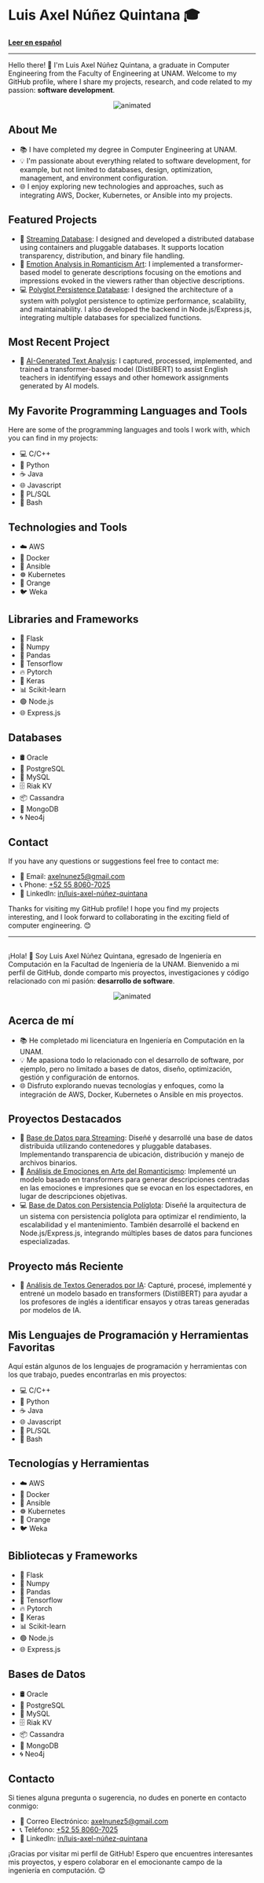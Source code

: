 # Luis Axel Núñez Quintana 🎓

**[Leer en español](#espanol)**

---

Hello there! 👋 I'm Luis Axel Núñez Quintana, a graduate in Computer Engineering from the Faculty of Engineering at UNAM. Welcome to my GitHub profile, where I share my projects, research, and code related to my passion: **software development**.

<p align="center">
  <img src="https://i.pinimg.com/originals/23/a0/48/23a048564ce4affd12e8881d2bdf1fa3.gif" alt="animated" />
</p>

## About Me  
- 📚 I have completed my degree in Computer Engineering at UNAM. 
- 💡 I'm passionate about everything related to software development, for example, but not limited to databases, design, optimization, management, and environment configuration.
- 🌐 I enjoy exploring new technologies and approaches, such as integrating AWS, Docker, Kubernetes, or Ansible into my projects.

## Featured Projects  
- 🎥 [Streaming Database](https://github.com/LuisAxel/NetMAX): I designed and developed a distributed database using containers and pluggable databases. It supports location transparency, distribution, and binary file handling.
- 🎨 [Emotion Analysis in Romanticism Art](https://github.com/Andrea585976/ArtEmis-ProyectoPLN): I implemented a transformer-based model to generate descriptions focusing on the emotions and impressions evoked in the viewers rather than objective descriptions.
- 💻 [Polyglot Persistence Database](https://github.com/LuisAxel/PolyglotDBWebApp): I designed the architecture of a system with polyglot persistence to optimize performance, scalability, and maintainability. I also developed the backend in Node.js/Express.js, integrating multiple databases for specialized functions.

## Most Recent Project  
- 📑 [AI-Generated Text Analysis](https://github.com/LuisAxel/AI-Generated-Text-Catcher): I captured, processed, implemented, and trained a transformer-based model (DistilBERT) to assist English teachers in identifying essays and other homework assignments generated by AI models.

## My Favorite Programming Languages and Tools  
Here are some of the programming languages and tools I work with, which you can find in my projects:  
- 💻 C/C++
- 🐍 Python
- ☕ Java
- 🌐 Javascript
- 💾 PL/SQL
- 📜 Bash

## Technologies and Tools  
- ☁️ AWS
- 🐳 Docker
- 🔧 Ansible
- ☸ Kubernetes
- 🍊 Orange
- 🐦 Weka

## Libraries and Frameworks
- 🍶 Flask
- 🔢 Numpy
- 🐼 Pandas
- 🧠 Tensorflow
- 🔥 Pytorch
- 🧬 Keras
- 📊 Scikit-learn
- 🟢 Node.js
- 🌐 Express.js

## Databases  
- 🛢 Oracle
- 🐘 PostgreSQL
- 🐬 MySQL
- 🗄 Riak KV
- 📦 Cassandra
- 🍃 MongoDB
- 🌀 Neo4j

## Contact  
If you have any questions or suggestions feel free to contact me:  
- 📧 Email: [axelnunez5@gmail.com](mailto:axelnunez5@gmail.com)
- 📞 Phone: [+52 55 8060-7025](tel:+525580607025)
- 🔗 LinkedIn: [in/luis-axel-núñez-quintana](www.linkedin.com/in/luis-axelnunez)

Thanks for visiting my GitHub profile! I hope you find my projects interesting, and I look forward to collaborating in the exciting field of computer engineering. 😊

---

## <a name="espanol"></a>

¡Hola! 👋 Soy Luis Axel Núñez Quintana, egresado de Ingeniería en Computación en la Facultad de Ingeniería de la UNAM. Bienvenido a mi perfil de GitHub, donde comparto mis proyectos, investigaciones y código relacionado con mi pasión: **desarrollo de software**.

<p align="center">
  <img src="https://i.pinimg.com/originals/23/a0/48/23a048564ce4affd12e8881d2bdf1fa3.gif" alt="animated" />
</p>

## Acerca de mí  
- 📚 He completado mi licenciatura en Ingeniería en Computación en la UNAM.
- 💡 Me apasiona todo lo relacionado con el desarrollo de software, por ejemplo, pero no limitado a bases de datos, diseño, optimización, gestión y configuración de entornos.
- 🌐 Disfruto explorando nuevas tecnologías y enfoques, como la integración de AWS, Docker, Kubernetes o Ansible en mis proyectos.

## Proyectos Destacados  
- 🎥 [Base de Datos para Streaming](https://github.com/LuisAxel/NetMAX): Diseñé y desarrollé una base de datos distribuida utilizando contenedores y pluggable databases. Implementando transparencia de ubicación, distribución y manejo de archivos binarios.
- 🎨 [Análisis de Emociones en Arte del Romanticismo](https://github.com/Andrea585976/ArtEmis-ProyectoPLN): Implementé un modelo basado en transformers para generar descripciones centradas en las emociones e impresiones que se evocan en los espectadores, en lugar de descripciones objetivas.
- 💻 [Base de Datos con Persistencia Políglota](https://github.com/LuisAxel/PolyglotDBWebApp): Diseñé la arquitectura de un sistema con persistencia políglota para optimizar el rendimiento, la escalabilidad y el mantenimiento. También desarrollé el backend en Node.js/Express.js, integrando múltiples bases de datos para funciones especializadas.

## Proyecto más Reciente  
- 📑 [Análisis de Textos Generados por IA](https://github.com/LuisAxel/AI-Generated-Text-Catcher): Capturé, procesé, implementé y entrené un modelo basado en transformers (DistilBERT) para ayudar a los profesores de inglés a identificar ensayos y otras tareas generadas por modelos de IA.

## Mis Lenguajes de Programación y Herramientas Favoritas  
Aquí están algunos de los lenguajes de programación y herramientas con los que trabajo, puedes encontrarlas en mis proyectos:  
- 💻 C/C++
- 🐍 Python
- ☕ Java
- 🌐 Javascript
- 💾 PL/SQL
- 📜 Bash

## Tecnologías y Herramientas  
- ☁️ AWS
- 🐳 Docker
- 🔧 Ansible
- ☸ Kubernetes
- 🍊 Orange
- 🐦 Weka

## Bibliotecas y Frameworks  
- 🍶 Flask
- 🔢 Numpy
- 🐼 Pandas
- 🧠 Tensorflow
- 🔥 Pytorch
- 🧬 Keras
- 📊 Scikit-learn
- 🟢 Node.js
- 🌐 Express.js

## Bases de Datos  
- 🛢 Oracle
- 🐘 PostgreSQL
- 🐬 MySQL
- 🗄 Riak KV
- 📦 Cassandra
- 🍃 MongoDB
- 🌀 Neo4j

## Contacto  
Si tienes alguna pregunta o sugerencia, no dudes en ponerte en contacto conmigo:  
- 📧 Correo Electrónico: [axelnunez5@gmail.com](mailto:axelnunez5@gmail.com)
- 📞 Teléfono: [+52 55 8060-7025](tel:+525580607025)
- 🔗 LinkedIn: [in/luis-axel-núñez-quintana](www.linkedin.com/in/luis-axelnunez)

¡Gracias por visitar mi perfil de GitHub! Espero que encuentres interesantes mis proyectos, y espero colaborar en el emocionante campo de la ingeniería en computación. 😊
